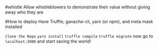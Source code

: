 #whistle
Allow whistleblowers to demonstrate their value without giving away who they are

#How to deploy
Have Truffle, ganache-cli, yarn (or npm), and meta mask installed

``Clone the Repo``
``yarn install``
``truffle compile``
``truffle migrate``
now go to ``localhost:3000`` and start saving the world!

